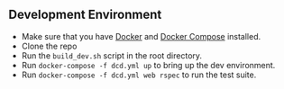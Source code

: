 ## Development Environment

* Make sure that you have [Docker](https://www.docker.com/get-started) and [Docker Compose](https://docs.docker.com/compose/install/) installed.
* Clone the repo
* Run the `build_dev.sh` script in the root directory.
* Run `docker-compose -f dcd.yml up` to bring up the dev environment.
* Run `docker-compose -f dcd.yml web rspec` to run the test suite.